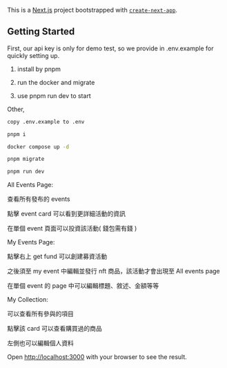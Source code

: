 This is a [Next.js](https://nextjs.org/) project bootstrapped with [`create-next-app`](https://github.com/vercel/next.js/tree/canary/packages/create-next-app).

## Getting Started

First, our api key is only for demo test, so we provide in .env.example for quickly setting up.

1. install by pnpm

2. run the docker and migrate 

3. use pnpm run dev to start

Other, 

```bash
copy .env.example to .env 

pnpm i

docker compose up -d

pnpm migrate

pnpm run dev
```

All Events Page:

查看所有發布的 events

點擊 event card 可以看到更詳細活動的資訊

在單個 event 頁面可以投資該活動( 錢包需有錢 )

My Events Page:

點擊右上 get fund 可以創建募資活動

之後須至 my event 中編輯並發行 nft 商品，該活動才會出現至 All events page

在單個 event 的 page 中可以編輯標題、敘述、金額等等

My Collection:

可以查看所有參與的項目

點擊該 card 可以查看購買過的商品

左側也可以編輯個人資料




Open [http://localhost:3000](http://localhost:3000) with your browser to see the result.
